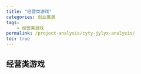 ```yaml
---
title: "经营类游戏"
categories: 创业推演
tags:
    - 经营类游戏
permalink: /project-analysis/cyty-jylyx-analysis/
toc: true
---
```


## 经营类游戏


